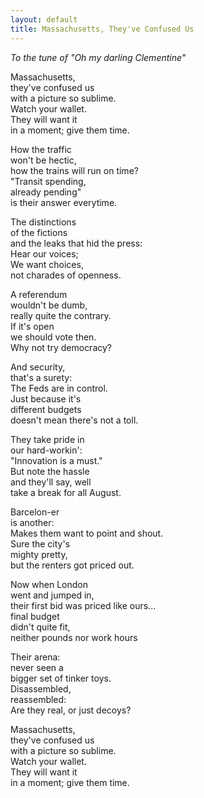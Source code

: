 ```yaml
---
layout: default
title: Massachusetts, They've Confused Us
---
```


*To the tune of "Oh my darling Clementine"*

Massachusetts,<br>
they've confused us<br>
with a picture so sublime.<br>
Watch your wallet.<br>
They will want it<br>
in a moment; give them time.<br>

<!--more-->

How the traffic<br>
won't be hectic,<br>
how the trains will run on time?<br>
"Transit spending,<br>
already pending"<br>
is their answer everytime.<br>

The distinctions<br>
of the fictions<br>
and the leaks that hid the press:<br>
Hear our voices;<br>
We want choices,<br>
not charades of openness.<br>

A referendum<br>
wouldn't be dumb,<br>
really quite the contrary.<br>
If it's open<br>
we should vote then.<br>
Why not try democracy?<br>

And security,<br>
that's a surety:<br>
The Feds are in control.<br>
Just because it's<br>
different budgets<br>
doesn't mean there's not a toll.<br>

They take pride in<br>
our hard-workin':<br>
"Innovation is a must."<br>
But note the hassle<br>
and they'll say, well<br>
take a break for all August.<br>

Barcelon-er<br>
is another:<br>
Makes them want to point and shout.<br>
Sure the city's<br>
mighty pretty,<br>
but the renters got priced out.<br>

Now when London<br>
went and jumped in,<br>
their first bid was priced like ours...<br>
final budget<br>
didn't quite fit,<br>
neither pounds nor work hours<br>

Their arena:<br>
never seen a<br>
bigger set of tinker toys.<br>
Disassembled,<br>
reassembled:<br>
Are they real, or just decoys?<br>

Massachusetts,<br>
they've confused us<br>
with a picture so sublime.<br>
Watch your wallet.<br>
They will want it<br>
in a moment; give them time.<br>
